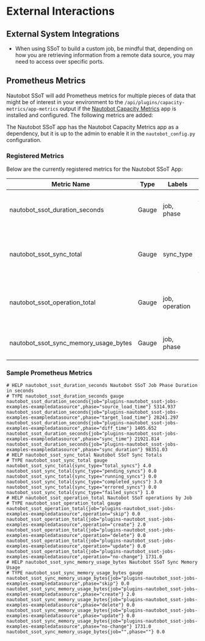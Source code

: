 # External Interactions

## External System Integrations

* When using SSoT to build a custom job, be mindful that, depending on how you are retrieving information from a remote data source, you may need to access over specific ports.

## Prometheus Metrics

Nautobot SSoT will add Prometheus metrics for multiple pieces of data that might be of interest in your environment to the `/api/plugins/capacity-metrics/app-metrics` output if the [Nautobot Capacity Metrics](https://github.com/nautobot/nautobot-plugin-capacity-metrics) app is installed and configured. The following metrics are added:

The Nautobot SSoT app has the Nautobot Capacity Metrics app as a dependency, but it is up to the admin to enable it in the `nautobot_config.py` configuration.

### Registered Metrics

Below are the currently registered metrics for the Nautobot SSoT App:

| Metric Name                                       | Type  | Labels                                       | Description                                     |
| ------------------------------------------------- | ----- | -------------------------------------------- | ----------------------------------------------- |
| nautobot_ssot_duration_seconds                    | Gauge | job, phase                                   | Gives a time duration for each phase of a Job   |
| nautobot_ssot_sync_total                          | Gauge | sync_type                                    | Gives a count of SSoT sync totals based on type |
| nautobot_ssot_operation_total                     | Gauge | job, operation                               | Total number of objects for each operation in Job |
| nautobot_ssot_sync_memory_usage_bytes             | Gauge | job, phase                                   | Memory usage for Job during each phase         |

### Sample Prometheus Metrics

```prometheus
# HELP nautobot_ssot_duration_seconds Nautobot SSoT Job Phase Duration in seconds
# TYPE nautobot_ssot_duration_seconds gauge
nautobot_ssot_duration_seconds{job="plugins-nautobot_ssot-jobs-examples-exampledatasource",phase="source_load_time"} 5314.937
nautobot_ssot_duration_seconds{job="plugins-nautobot_ssot-jobs-examples-exampledatasource",phase="target_load_time"} 28241.297
nautobot_ssot_duration_seconds{job="plugins-nautobot_ssot-jobs-examples-exampledatasource",phase="diff_time"} 1405.652
nautobot_ssot_duration_seconds{job="plugins-nautobot_ssot-jobs-examples-exampledatasource",phase="sync_time"} 21921.814
nautobot_ssot_duration_seconds{job="plugins-nautobot_ssot-jobs-examples-exampledatasource",phase="sync_duration"} 98351.03
# HELP nautobot_ssot_sync_total Nautobot SSoT Sync Totals
# TYPE nautobot_ssot_sync_total gauge
nautobot_ssot_sync_total{sync_type="total_syncs"} 4.0
nautobot_ssot_sync_total{sync_type="pending_syncs"} 0.0
nautobot_ssot_sync_total{sync_type="running_syncs"} 0.0
nautobot_ssot_sync_total{sync_type="completed_syncs"} 3.0
nautobot_ssot_sync_total{sync_type="errored_syncs"} 0.0
nautobot_ssot_sync_total{sync_type="failed_syncs"} 1.0
# HELP nautobot_ssot_operation_total Nautobot SSoT operations by Job
# TYPE nautobot_ssot_operation_total gauge
nautobot_ssot_operation_total{job="plugins-nautobot_ssot-jobs-examples-exampledatasource",operation="skip"} 0.0
nautobot_ssot_operation_total{job="plugins-nautobot_ssot-jobs-examples-exampledatasource",operation="create"} 2.0
nautobot_ssot_operation_total{job="plugins-nautobot_ssot-jobs-examples-exampledatasource",operation="delete"} 0.0
nautobot_ssot_operation_total{job="plugins-nautobot_ssot-jobs-examples-exampledatasource",operation="update"} 0.0
nautobot_ssot_operation_total{job="plugins-nautobot_ssot-jobs-examples-exampledatasource",operation="no-change"} 1731.0
# HELP nautobot_ssot_sync_memory_usage_bytes Nautobot SSoT Sync Memory Usage
# TYPE nautobot_ssot_sync_memory_usage_bytes gauge
nautobot_ssot_sync_memory_usage_bytes{job="plugins-nautobot_ssot-jobs-examples-exampledatasource",phase="skip"} 0.0
nautobot_ssot_sync_memory_usage_bytes{job="plugins-nautobot_ssot-jobs-examples-exampledatasource",phase="create"} 2.0
nautobot_ssot_sync_memory_usage_bytes{job="plugins-nautobot_ssot-jobs-examples-exampledatasource",phase="delete"} 0.0
nautobot_ssot_sync_memory_usage_bytes{job="plugins-nautobot_ssot-jobs-examples-exampledatasource",phase="update"} 0.0
nautobot_ssot_sync_memory_usage_bytes{job="plugins-nautobot_ssot-jobs-examples-exampledatasource",phase="no-change"} 1731.0
nautobot_ssot_sync_memory_usage_bytes{job="",phase=""} 0.0
```
